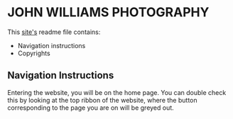 # JOHN WILLIAMS PHOTOGRAPHY
This [site's](https://johnwilliams.studio/) readme file contains:

* Navigation instructions
* Copyrights


## Navigation Instructions
Entering the website, you will be on the home page. You can double check this by looking at the top ribbon of the website, where the button corresponding to the page you are on will be greyed out.
